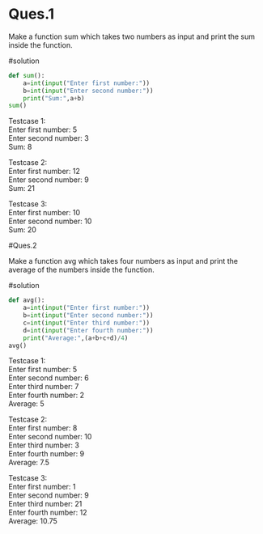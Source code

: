 # Ques.1 

Make a function sum which takes two numbers as input and print the sum inside
the function.

#solution
``` python
def sum():
    a=int(input("Enter first number:"))
    b=int(input("Enter second number:"))
    print("Sum:",a+b)
sum()
```
Testcase 1: \
Enter first number: 5\
Enter second number: 3\
Sum: 8

Testcase 2:\
Enter first number: 12\
Enter second number: 9\
Sum: 21

Testcase 3:\
Enter first number: 10\
Enter second number: 10\
Sum: 20

#Ques.2

Make a function avg which takes four numbers as input and print the average of the numbers
inside the function.

#solution
``` python
def avg():
    a=int(input("Enter first number:"))
    b=int(input("Enter second number:"))
    c=int(input("Enter third number:"))
    d=int(input("Enter fourth number:"))
    print("Average:",(a+b+c+d)/4)
avg()
```
Testcase 1: \
Enter first number: 5\
Enter second number: 6\
Enter third number: 7\
Enter fourth number: 2\
Average: 5

Testcase 2:\
Enter first number: 8\
Enter second number: 10\
Enter third number: 3\
Enter fourth number: 9\
Average: 7.5

Testcase 3:\
Enter first number: 1\
Enter second number: 9\
Enter third number: 21\
Enter fourth number: 12\
Average: 10.75

